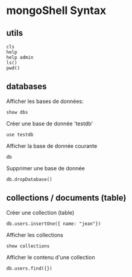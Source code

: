 # mongoShell Syntax
    
## utils
    
    cls 
    help
    help admin
    ls()
    pwd()
    
## databases 

Afficher les bases de données:

    show dbs 
    
Créer une base de donnée 'testdb'   

    use testdb
    
Afficher la base de donnée courante

    db 

Supprimer une base de donnée
    
    db.dropDatabase()


## collections / documents (table)

Créer une collection (table)

    db.users.insertOne({ name: "jean"})
    
Afficher les collections

    show collections 

Afficher le contenu d'une collection 
    
    db.users.find({})
